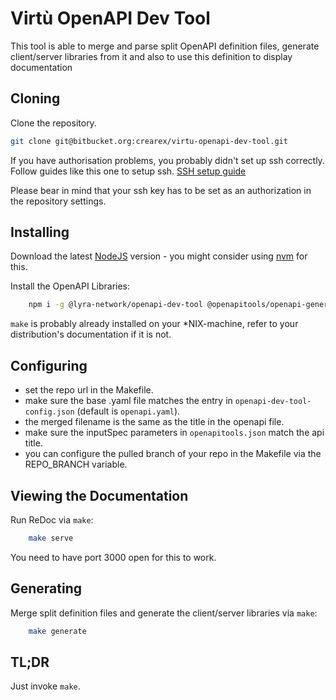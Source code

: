 # Virtù OpenAPI Dev Tool 

This tool is able to merge and parse split OpenAPI definition files, generate client/server libraries from it and also to use this definition to display documentation

## Cloning

Clone the repository.
```bash
git clone git@bitbucket.org:crearex/virtu-openapi-dev-tool.git
```

If you have authorisation problems, you probably didn't set up ssh correctly. Follow guides like this one to setup ssh. [SSH setup guide](https://linuxhint.com/generate-ssh-key-ubuntu/)

Please bear in mind that your ssh key has to be set as an authorization in the repository settings. 

## Installing

Download the latest [NodeJS](https://nodejs.org/en/) version - you might consider using [nvm](https://github.com/nvm-sh/nvm) for this.

Install the OpenAPI Libraries:
```bash
    npm i -g @lyra-network/openapi-dev-tool @openapitools/openapi-generator-cli
```

```make``` is probably already installed on your *NIX-machine, refer to your distribution's documentation if it is not.

## Configuring

* set the repo url in the Makefile.
* make sure the base .yaml file matches the entry in ```openapi-dev-tool-config.json``` (default is ```openapi.yaml```).
* the merged filename is the same as the title in the openapi file.
* make sure the inputSpec parameters in ```openapitools.json``` match the api title.
* you can configure the pulled branch of your repo in the Makefile via the REPO_BRANCH variable. 

## Viewing the Documentation

Run ReDoc via ```make```:
```bash
    make serve
``` 

You need to have port  3000 open for this to work. 

## Generating

Merge split definition files and generate the client/server libraries via ```make```:
```bash
    make generate
```

## TL;DR

Just invoke ```make```. 